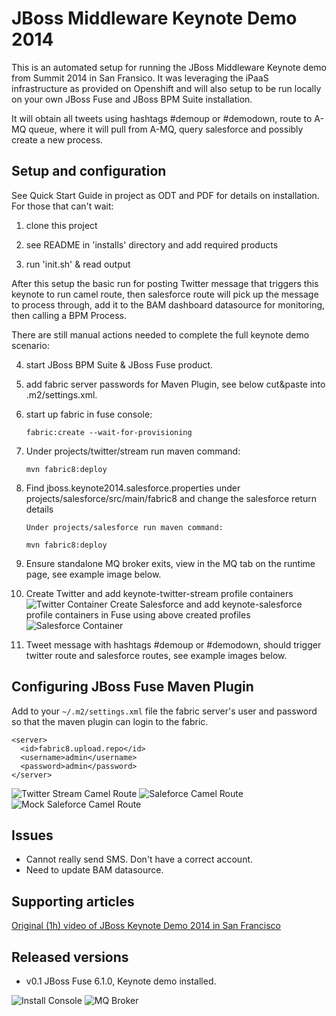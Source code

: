 JBoss Middleware Keynote Demo 2014
==================================

This is an automated setup for running the JBoss Middleware Keynote demo from Summit 2014 in San Fransico. It was leveraging the
iPaaS infrastructure as provided on Openshift and will also setup to be run locally on your own JBoss Fuse and JBoss BPM Suite installation.

It will obtain all tweets using hashtags #demoup or #demodown, route to A-MQ queue, where it will pull from A-MQ, query salesforce and possibly create a new process.


Setup and configuration
-----------------------
See Quick Start Guide in project as ODT and PDF for details on installation. For those that can't wait:

1. clone this project

2. see README in 'installs' directory and add required products 

3. run 'init.sh' & read output

After this setup the basic run for posting Twitter message that triggers this keynote to run camel route, then salesforce route will
pick up the message to process through, add it to the BAM dashboard datasource for monitoring, then calling a BPM Process. 

There are still manual actions needed to complete the full keynote demo scenario:

4. start JBoss BPM Suite & JBoss Fuse product.

5. add fabric server passwords for Maven Plugin, see below cut&paste into .m2/settings.xml.

5. start up fabric in fuse console: 

     `fabric:create --wait-for-provisioning`

6. Under projects/twitter/stream run maven command:

     `mvn fabric8:deploy`

7.  Find jboss.keynote2014.salesforce.properties under projects/salesforce/src/main/fabric8
	  and change the salesforce return details
		
		Under projects/salesforce run maven command:

     `mvn fabric8:deploy`

8. Ensure standalone MQ broker exits, view in the MQ tab on the runtime page, see example image below. 

9. Create Twitter and add  keynote-twitter-stream profile containers
	 ![Twitter Container](https://github.com/eschabell/jboss-keynote-demo-2014/blob/christina/docs/demo-images/twitterCon.png?raw=true)
	 Create Salesforce and add keynote-salesforce profile containers in Fuse using above created profiles
	 ![Salesforce Container](https://github.com/eschabell/jboss-keynote-demo-2014/blob/christina/docs/demo-images/salesforceCon.png?raw=true)

10. Tweet message with hashtags #demoup or #demodown, should trigger twitter route and salesforce routes, see example images below.

Configuring JBoss Fuse Maven Plugin
-----------------------------------
Add to your `~/.m2/settings.xml` file the fabric server's user and password so that the maven plugin can login to the fabric.

    <server>
      <id>fabric8.upload.repo</id>
      <username>admin</username>
      <password>admin</password>
    </server>


![Twitter Stream Camel Route](https://github.com/eschabell/jboss-keynote-demo-2014/blob/christina/docs/demo-images/fuse-twitterstream-camel-route.png?raw=true)
![Saleforce Camel Route](https://github.com/eschabell/jboss-keynote-demo-2014/blob/christina/docs/demo-images/fuse-salesforce-camel-route.png?raw=true)
![Mock Saleforce Camel Route](https://github.com/eschabell/jboss-keynote-demo-2014/blob/christina/docs/demo-images/mocksalesforce-camel-route.png?raw=true)

Issues
------
- Cannot really send SMS. Don't have a correct account.
- Need to update BAM datasource. 


Supporting articles
-------------------
[Original (1h) video of JBoss Keynote Demo 2014 in San Francisco](http://youtu.be/XPK2RTqlBxk)


Released versions
-----------------
- v0.1 JBoss Fuse 6.1.0, Keynote demo installed.

![Install Console](https://github.com/eschabell/jboss-keynote-demo-2014/blob/master/docs/demo-images/install-console.png?raw=true)
![MQ Broker](https://github.com/eschabell/jboss-keynote-demo-2014/blob/master/docs/demo-images/fuse-runtime-broker.png?raw=true)



